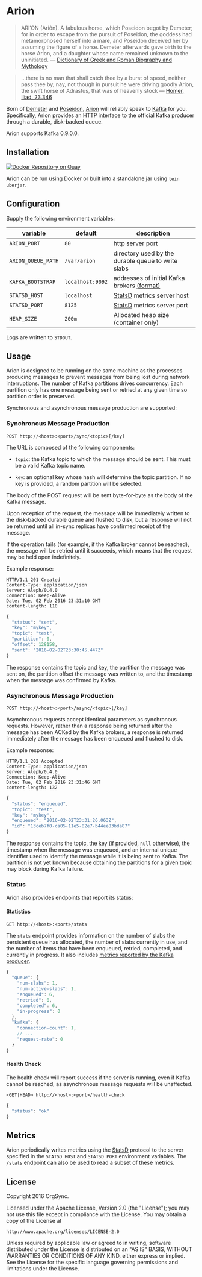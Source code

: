 # Arion

> ARI′ON (Ariôn). A fabulous horse, which Poseidon begot by Demeter; for in
> order to escape from the pursuit of Poseidon, the goddess had metamorphosed
> herself into a mare, and Poseidon deceived her by assuming the figure of a
> horse. Demeter afterwards gave birth to the horse Arion, and a daughter
> whose name remained unknown to the uninitiated.
> — [Dictionary of Greek and Roman Biography and Mythology][DGRBM]

> ...there is no man that shall catch thee by a burst of speed, neither pass
> thee by, nay, not though in pursuit he were driving goodly Arion, the swift
> horse of Adrastus, that was of heavenly stock
> — [Homer, Iliad. 23.346][Homer]

Born of [Demeter][] and [Poseidon][], [Arion][] will reliably speak to
[Kafka][] for you. Specifically, Arion provides an HTTP interface to the
official Kafka producer through a durable, disk-backed queue.

Arion supports Kafka 0.9.0.0.

## Installation

[![Docker Repository on Quay](https://quay.io/repository/orgsync/arion/status?token=b21afbe2-abaa-4e76-8aec-f37b3a03ece5 "Docker Repository on Quay")](https://quay.io/repository/orgsync/arion)

Arion can be run using Docker or built into a standalone jar using
`lein uberjar`.

## Configuration

Supply the following environment variables:

|  variable | default |  description |
|-----------|---------|--------------|
|`ARION_PORT` | `80` | http server port |
|`ARION_QUEUE_PATH` | `/var/arion` | directory used by the durable queue to write slabs |
|`KAFKA_BOOTSTRAP` | `localhost:9092` | addresses of initial Kafka brokers [(format)][boot] |
|`STATSD_HOST` | `localhost` | [StatsD][] metrics server host |
|`STATSD_PORT` | `8125` | [StatsD][] metrics server port |
| `HEAP_SIZE` | `200m` | Allocated heap size (container only) |

Logs are written to `STDOUT`.

## Usage

Arion is designed to be running on the same machine as the processes
producing messages to prevent messages from being lost during network
interruptions. The number of Kafka partitions drives concurrency. Each
partition only has one message being sent or retried at any given time so
partition order is preserved.

Synchronous and asynchronous message production are supported:

### Synchronous Message Production

```
POST http://<host>:<port>/sync/<topic>[/key]
```

The URL is composed of the following components:

- `topic`: the Kafka topic to which the message should be sent. This must be
  a valid Kafka topic name.

- `key`: an optional key whose hash will determine the topic partition. If
  no key is provided, a random partition will be selected.

The body of the POST request will be sent byte-for-byte as the body of the
Kafka message.

Upon reception of the request, the message will be immediately written to the
disk-backed durable queue and flushed to disk, but a response will not be
returned until all in-sync replicas have confirmed receipt of the message.

If the operation fails (for example, if the Kafka broker cannot be reached), 
the message will be retried until it succeeds, which means that the request 
may be held open indefinitely.

Example response:

```http
HTTP/1.1 201 Created
Content-Type: application/json
Server: Aleph/0.4.0
Connection: Keep-Alive
Date: Tue, 02 Feb 2016 23:31:10 GMT
content-length: 110
```

```js
{
  "status": "sent",
  "key": "mykey",
  "topic": "test",
  "partition": 0,
  "offset": 128158,
  "sent": "2016-02-02T23:30:45.447Z"
}
```

The response contains the topic and key, the partition the message was sent on,
the partition offset the message was written to, and the timestamp when the
message was confirmed by Kafka.

### Asynchronous Message Production

```
POST http://<host>:<port>/async/<topic>[/key]
```

Asynchronous requests accept identical parameters as synchronous requests.
However, rather than a response being returned after the message has been
ACKed by the Kafka brokers, a response is returned immediately after the
message has been enqueued and flushed to disk.

Example response:

```http
HTTP/1.1 202 Accepted
Content-Type: application/json
Server: Aleph/0.4.0
Connection: Keep-Alive
Date: Tue, 02 Feb 2016 23:31:46 GMT
content-length: 132
```

```js
{
  "status": "enqueued",
  "topic": "test",
  "key": "mykey",
  "enqueued": "2016-02-02T23:31:26.063Z",
  "id": "13ceb7f0-ca05-11e5-82e7-b44ee83bda87"
}
```

The response contains the topic, the key (if provided, `null` otherwise), the
timestamp when the message was enqueued, and an internal unique identifier
used to identify the message while it is being sent to Kafka. The partition
is not yet known because obtaining the partitions for a given topic may block
during Kafka failure.

### Status

Arion also provides endpoints that report its status:

#### Statistics

```
GET http://<host>:<port>/stats
```

The `stats` endpoint provides information on the number of slabs the
persistent queue has allocated, the number of slabs currently in use, and the
number of items that have been enqueued, retried, completed, and currently in
progress. It also includes [metrics reported by the Kafka producer][metrics].

```js
{
  "queue": {
    "num-slabs": 1,
    "num-active-slabs": 1,
    "enqueued": 6,
    "retried": 0,
    "completed": 6,
    "in-progress": 0
  },
  "kafka": {
    "connection-count": 1,
    // ...
    "request-rate": 0
  }
}
```

#### Health Check

The health check will report success if the server is running, even if Kafka
cannot be reached, as asynchronous message requests will be unaffected.

```
<GET|HEAD> http://<host>:<port>/health-check
```

```js
{
  "status": "ok"
}
```

## Metrics

Arion periodically writes metrics using the [StatsD][] protocol to the server
specified in the `STATSD_HOST` and `STATSD_PORT` environment variables. The
`/stats` endpoint can also be used to read a subset of these metrics.

## License

Copyright 2016 OrgSync.

Licensed under the Apache License, Version 2.0 (the "License");
you may not use this file except in compliance with the License.
You may obtain a copy of the License at

    http://www.apache.org/licenses/LICENSE-2.0

Unless required by applicable law or agreed to in writing, software
distributed under the License is distributed on an "AS IS" BASIS,
WITHOUT WARRANTIES OR CONDITIONS OF ANY KIND, either express or implied.
See the License for the specific language governing permissions and
limitations under the License.

[Arion]: https://en.wikipedia.org/wiki/Arion_(mythology)
[DGRBM]: http://www.theoi.com/Ther/HipposAreion.html
[Homer]: http://www.perseus.tufts.edu/hopper/text?doc=urn:cts:greekLit:tlg0012.tlg001.perseus-eng1:23.319-23.350
[Demeter]: https://en.wikipedia.org/wiki/Law_of_Demeter
[Poseidon]: https://github.com/bpot/poseidon
[Kafka]: http://kafka.apache.org
[boot]: http://kafka.apache.org/documentation.html#producerconfigs
[StatsD]: https://codeascraft.com/2011/02/15/measure-anything-measure-everything/
[metrics]: https://kafka.apache.org/090/javadoc/org/apache/kafka/clients/producer/Producer.html#metrics()
